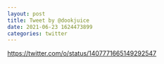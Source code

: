 ```yaml
--- 
layout: post 
title: Tweet by @dookjuice 
date: 2021-06-23 1624473899 
categories: twitter 
--- 
```

https://twitter.com/o/status/1407771665149292547
